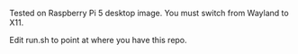 Tested on Raspberry Pi 5 desktop image.
You must switch from Wayland to X11.

Edit run.sh to point at where you have this repo.